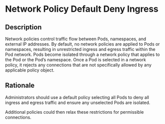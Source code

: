 # Network Policy Default Deny Ingress

## Description

Network policies control traffic flow between Pods, namespaces, and external IP addresses. By default, no network
policies are applied to Pods or namespaces, resulting in unrestricted ingress and egress traffic within the Pod network.
Pods become isolated through a network policy that applies to the Pod or the Pod’s namespace. Once a Pod is selected in
a network policy, it rejects any connections that are not specifically allowed by any applicable policy object.

## Rationale

Administrators should use a default policy selecting all Pods to deny all ingress and egress traffic and ensure any
unselected Pods are isolated.

Additional policies could then relax these restrictions for permissible connections.
